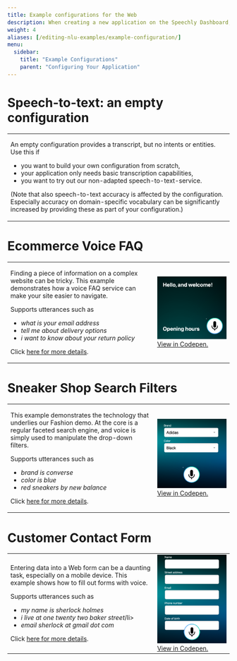 ```yaml
---
title: Example configurations for the Web
description: When creating a new application on the Speechly Dashboard, you can choose from example configurations that each demonstrate different use-cases of Speechly on the Web.
weight: 4
aliases: [/editing-nlu-examples/example-configuration/]
menu:
  sidebar:
    title: "Example Configurations"
    parent: "Configuring Your Application"
---
```

# Speech-to-text: an empty configuration
<table>
<tr>
<td>
<p>
An empty configuration provides a transcript, but no intents or entities. Use this if
<ul>
<li>you want to build your own configuration from scratch,
<li>your application only needs basic transcription capabilities,
<li>you want to try out our non-adapted speech-to-text-service.
</ul>
</p>
<p>
(Note that also speech-to-text accuracy is affected by the configuration. Especially accuracy on domain-specific vocabulary can be significantly increased by providing these as part of your configuration.)
</p>
</td>
</tr>
</table>

# Ecommerce Voice FAQ
<table>
<tr>
<td width="66%">
<p>Finding a piece of information on a complex website can be tricky. This example demonstrates how a voice FAQ service can make your site easier to navigate.</p>
<p>Supports utterances such as
<ul>
<li><i>what is your email address</i></li>
<li><i>tell me about delivery options</i></li>
<li><i>i want to know about your return policy</i></li>
</ul>
</p>
<p>
Click <a href="voice-faq">here for more details</a>.
</p>
</td>
<td><img src="voice-faq.png"><br><a href="https://codepen.io/aukkonen/pen/powOzor?editors=1010" target="_new">View in Codepen.</a></td>
</tr>
</table>

# Sneaker Shop Search Filters
<table>
<tr>
<td width="66%">
<p>This example demonstrates the technology that underlies our Fashion demo. At the core is a regular faceted search engine, and voice is simply used to manipulate the drop-down filters.</p>
<p>Supports utterances such as
<ul>
<li><i>brand is converse</i></li>
<li><i>color is blue</i></li>
<li><i>red sneakers by new balance</i></li>
</ul>
</p>
<p>
Click <a href="search-filters">here for more details</a>.
</p>
</td>
<td><img src="sneaker-filters.png"><br><a href="https://codepen.io/aukkonen/pen/qBjygGd?editors=1010" target="_new">View in Codepen.</a></td>
</tr>
</table>

# Customer Contact Form
<table>
<tr>
<td width="66%">
<p>Entering data into a Web form can be a daunting task, especially on a mobile device. This example shows how to fill out forms with voice.</p>
<p>Supports utterances such as
<ul>
<li><i>my name is sherlock holmes</i></li>
<li><i>i live at one twenty two baker street</i>/li>
<li><i>email sherlock at gmail dot com</i></li>
</ul>
</p>
<p>
Click <a href="contact-form">here for more details</a>.
</p>
</td>
<td><img src="contact-form.png"><br><a href="https://codepen.io/aukkonen/pen/gORjbBp?editors=1010" target="_new">View in Codepen.</a></td>
</tr>
</table>
